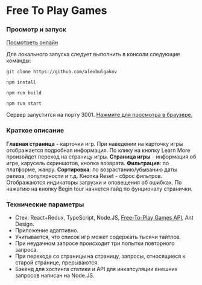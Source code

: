 # Free To Play Games 

### Просмотр и запуск
[Посмотреть онлайн](https://ftp-games-e11547fb4d03.herokuapp.com/)

Для локального запуска следует выполнить в консоли следующие команды:
```
git clone https://github.com/alexbulgakov
```
```
npm install
```
```
npm run build
```
```
npm run start
```
Сервер запустится на порту 3001. [Нажмите для просмотра в браузере.](http://localhost:3001/)

### Краткое описание

**Главная страница** - карточки игр. При наведении на карточку игры отображается подробная информация. По клику на кнопку Learn More произойдет переход
на страницу игры. **Страница игры** - информация об игре, карусель скриншотов, кнопка возврата.
**Фильтрация**: по платформе, жанру. **Сортировка**: по возрастанию/убыванию даты релиза, популярности и т.д. Кнопка Reset - сброс фильтров.
Отображаются индикаторы загрузки и оповещения об ошибках. По нажатию на кнопку Begin tour начнется гайд по фунционалу странички.

### Технические параметры

- Стек: React+Redux, TypeScript, Node.JS, [Free-To-Play Games API]([http://localhost:3001/](https://www.freetogame.com/api-doc)), Ant Design.
- Приложение адаптивно. 
- Учитывается, что список игр может содержать тысячи тайтлов.
- При неудачном запросе происходит три попытки повторного запроса.
- При переходе со страницы на страницу, запросы, относящиеся к старой странице, прерываются.
- Бэкенд для хостинга статики и API для инкапсуляции внешних запросов написан на Node.JS.


